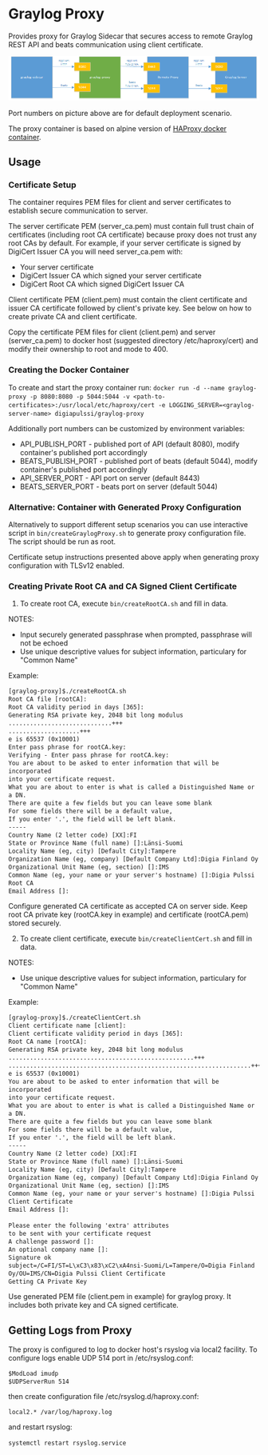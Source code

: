 # Graylog Proxy

Provides proxy for Graylog Sidecar that secures access to remote Graylog REST
API and beats communication using client certificate.

![Graylog proxy setup](https://github.com/digiapulssi/graylog-proxy/raw/master/documentation/graylog-proxy-setup.png)

Port numbers on picture above are for default deployment scenario.

The proxy container is based on alpine version of [HAProxy docker container](https://hub.docker.com/_/haproxy/).

## Usage

### Certificate Setup

The container requires PEM files for client and server certificates to establish
secure communication to server.

The server certificate PEM (server_ca.pem) must contain full trust chain of certificates
(including root CA certificate) because proxy does not trust any root CAs by
default. For example, if your server certificate is signed by DigiCert Issuer CA
you will need server_ca.pem with:
- Your server certificate
- DigiCert Issuer CA which signed your server certificate
- DigiCert Root CA which signed DigiCert Issuer CA

Client certificate PEM (client.pem) must contain the client certificate and issuer CA
certificate followed by client's private key. See below on how to create private
CA and client certificate.

Copy the certificate PEM files for client (client.pem) and server (server_ca.pem) to
docker host (suggested directory /etc/haproxy/cert) and modify their ownership
to root and mode to 400.

### Creating the Docker Container

To create and start the proxy container run:
`docker run -d --name graylog-proxy -p 8080:8080 -p 5044:5044 -v <path-to-certificates>:/usr/local/etc/haproxy/cert -e LOGGING_SERVER=<graylog-server-name> digiapulssi/graylog-proxy`

Additionally port numbers can be customized by environment variables:
* API_PUBLISH_PORT - published port of API (default 8080), modify container's published port accordingly
* BEATS_PUBLISH_PORT - published port of beats (default 5044), modify container's published port accordingly
* API_SERVER_PORT - API port on server (default 8443)
* BEATS_SERVER_PORT - beats port on server (default 5044)

### Alternative: Container with Generated Proxy Configuration

Alternatively to support different setup scenarios you can use
interactive script in `bin/createGraylogProxy.sh` to generate proxy
configuration file. The script should be run as root.

Certificate setup instructions presented above apply when generating proxy
configuration with TLSv12 enabled.

### Creating Private Root CA and CA Signed Client Certificate

1. To create root CA, execute `bin/createRootCA.sh` and fill in data.

NOTES:
* Input securely generated passphrase when prompted, passphrase will not be echoed
* Use unique descriptive values for subject information, particulary for "Common Name"

Example:
```
[graylog-proxy]$./createRootCA.sh
Root CA file [rootCA]:
Root CA validity period in days [365]:
Generating RSA private key, 2048 bit long modulus
.............................+++
....................+++
e is 65537 (0x10001)
Enter pass phrase for rootCA.key:
Verifying - Enter pass phrase for rootCA.key:
You are about to be asked to enter information that will be incorporated
into your certificate request.
What you are about to enter is what is called a Distinguished Name or a DN.
There are quite a few fields but you can leave some blank
For some fields there will be a default value,
If you enter '.', the field will be left blank.
-----
Country Name (2 letter code) [XX]:FI
State or Province Name (full name) []:Länsi-Suomi
Locality Name (eg, city) [Default City]:Tampere
Organization Name (eg, company) [Default Company Ltd]:Digia Finland Oy
Organizational Unit Name (eg, section) []:IMS
Common Name (eg, your name or your server's hostname) []:Digia Pulssi Root CA
Email Address []:
```

Configure generated CA certificate as accepted CA on server side. Keep root CA
private key (rootCA.key in example) and certificate (rootCA.pem) stored securely.

2. To create client certificate, execute `bin/createClientCert.sh` and fill in data.

NOTES:
* Use unique descriptive values for subject information, particulary for "Common Name"

Example:
```
[graylog-proxy]$./createClientCert.sh
Client certificate name [client]:
Client certificate validity period in days [365]:
Root CA name [rootCA]:
Generating RSA private key, 2048 bit long modulus
....................................................+++
....................................................................+++
e is 65537 (0x10001)
You are about to be asked to enter information that will be incorporated
into your certificate request.
What you are about to enter is what is called a Distinguished Name or a DN.
There are quite a few fields but you can leave some blank
For some fields there will be a default value,
If you enter '.', the field will be left blank.
-----
Country Name (2 letter code) [XX]:FI
State or Province Name (full name) []:Länsi-Suomi
Locality Name (eg, city) [Default City]:Tampere
Organization Name (eg, company) [Default Company Ltd]:Digia Finland Oy
Organizational Unit Name (eg, section) []:IMS
Common Name (eg, your name or your server's hostname) []:Digia Pulssi Client Certificate
Email Address []:

Please enter the following 'extra' attributes
to be sent with your certificate request
A challenge password []:
An optional company name []:
Signature ok
subject=/C=FI/ST=L\xC3\x83\xC2\xA4nsi-Suomi/L=Tampere/O=Digia Finland Oy/OU=IMS/CN=Digia Pulssi Client Certificate
Getting CA Private Key
```

Use generated PEM file (client.pem in example) for graylog proxy. It includes both private key and CA signed certificate.

## Getting Logs from Proxy

The proxy is configured to log to docker host's rsyslog via local2 facility.
To configure logs enable UDP 514 port in /etc/rsyslog.conf:

```
$ModLoad imudp
$UDPServerRun 514
```

then create configuration file /etc/rsyslog.d/haproxy.conf:

```
local2.* /var/log/haproxy.log
```

and restart rsyslog:

`systemctl restart rsyslog.service`
